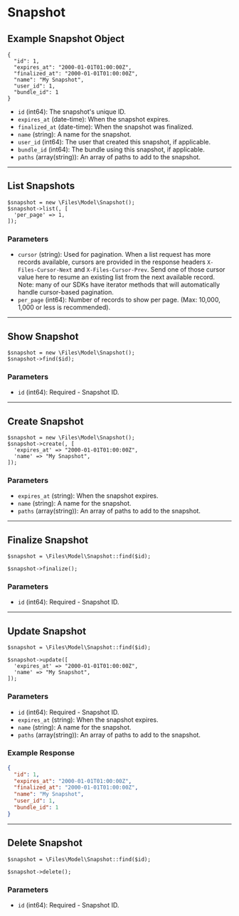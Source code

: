# Snapshot

## Example Snapshot Object

```
{
  "id": 1,
  "expires_at": "2000-01-01T01:00:00Z",
  "finalized_at": "2000-01-01T01:00:00Z",
  "name": "My Snapshot",
  "user_id": 1,
  "bundle_id": 1
}
```

* `id` (int64): The snapshot's unique ID.
* `expires_at` (date-time): When the snapshot expires.
* `finalized_at` (date-time): When the snapshot was finalized.
* `name` (string): A name for the snapshot.
* `user_id` (int64): The user that created this snapshot, if applicable.
* `bundle_id` (int64): The bundle using this snapshot, if applicable.
* `paths` (array(string)): An array of paths to add to the snapshot.

---

## List Snapshots

```
$snapshot = new \Files\Model\Snapshot();
$snapshot->list(, [
  'per_page' => 1,
]);
```


### Parameters

* `cursor` (string): Used for pagination.  When a list request has more records available, cursors are provided in the response headers `X-Files-Cursor-Next` and `X-Files-Cursor-Prev`.  Send one of those cursor value here to resume an existing list from the next available record.  Note: many of our SDKs have iterator methods that will automatically handle cursor-based pagination.
* `per_page` (int64): Number of records to show per page.  (Max: 10,000, 1,000 or less is recommended).

---

## Show Snapshot

```
$snapshot = new \Files\Model\Snapshot();
$snapshot->find($id);
```


### Parameters

* `id` (int64): Required - Snapshot ID.

---

## Create Snapshot

```
$snapshot = new \Files\Model\Snapshot();
$snapshot->create(, [
  'expires_at' => "2000-01-01T01:00:00Z",
  'name' => "My Snapshot",
]);
```


### Parameters

* `expires_at` (string): When the snapshot expires.
* `name` (string): A name for the snapshot.
* `paths` (array(string)): An array of paths to add to the snapshot.

---

## Finalize Snapshot

```
$snapshot = \Files\Model\Snapshot::find($id);

$snapshot->finalize();
```

### Parameters

* `id` (int64): Required - Snapshot ID.


---

## Update Snapshot

```
$snapshot = \Files\Model\Snapshot::find($id);

$snapshot->update([
  'expires_at' => "2000-01-01T01:00:00Z",
  'name' => "My Snapshot",
]);
```

### Parameters

* `id` (int64): Required - Snapshot ID.
* `expires_at` (string): When the snapshot expires.
* `name` (string): A name for the snapshot.
* `paths` (array(string)): An array of paths to add to the snapshot.

### Example Response

```json
{
  "id": 1,
  "expires_at": "2000-01-01T01:00:00Z",
  "finalized_at": "2000-01-01T01:00:00Z",
  "name": "My Snapshot",
  "user_id": 1,
  "bundle_id": 1
}
```

---

## Delete Snapshot

```
$snapshot = \Files\Model\Snapshot::find($id);

$snapshot->delete();
```

### Parameters

* `id` (int64): Required - Snapshot ID.

